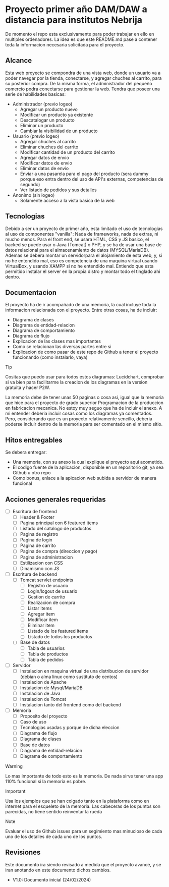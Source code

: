 # Proyecto primer año DAM/DAW a distancia para institutos Nebrija

De momento el repo esta exclusivamente para poder trabajar en ello en multiples ordenadores. La idea es que este README.md pase a contener toda la informacion necesaria solicitada para el proyecto.

## Alcance
Esta web proyecto se compondra de una vista web, donde un usuario va a poder navegar por la tienda, conectarse, y agregar chuches al carrito, para su posterior compra.
De la misma forma, el administrador del pequeño comercio podra conectarse para gestionar la web. Tendra que poseer una serie de habilidades basicas:

  - Administrador (previo logeo)
    - Agregar un producto nuevo
    - Modificar un producto ya existente
    - Descatalogar un producto
    - Eliminar un producto
    - Cambiar la visibilidad de un producto
  - Usuario (previo logeo)
    -   Agregar chuches al carrito
    -   Eliminar chuches del carrito
    -   Modificar cantidad de un producto del carrito
    -   Agregar datos de envio
    -   Modificar datos de envio
    -   Eliminar datos de envio
    -   Enviar a una pasarela para el pago del producto (sera dummy porque eso entra dentro del uso de API's externas, competencias de segundo)
    -   Ver listado de pedidos y sus detalles
  - Anonimo (sin logeo)
    - Solamente acceso a la vista basica de la web

## Tecnologias

Debido a ser un proyecto de primer año, esta limitado el uso de tecnologias al uso de componentes "vanilla": Nada de frameworks, nada de extras, ni mucho menos. 
Para el front end, se usara HTML, CSS y JS basico, el backed se puede usar o Java (Tomcat) o PHP, y se ha de usar una base de datos relacional para el almacenamiento de datos (MYSQL/MariaDB).
Ademas se debera montar un servidorpara el alojamiento de esta web, y, si no he entendido mal, eso es competencia de una maquina virtual usando VirtualBox, y usando XAMPP si no he entendido mal.
Entiendo que esta permitido instalar el server en la propia distro y montar todo el tinglado ahi dentro.

## Documentacion

El proyecto ha de ir acompañado de una memoria, la cual incluye toda la informacion relacionada con el proyecto. Entre otras cosas, ha de incluir:

  - Diagrama de clases
  - Diagrama de entidad-relacion
  - Diagrama de comportamiento
  - Diagrama de flujo
  - Explicacion de las clases mas importantes
  - Como se relacionan las diversas partes entre si
  - Explicacion de como pasar de este repo de Github a tener el proyecto funcionando (como instalarlo, vaya)

> [!TIP]
> Cositas que puedo usar para todos estos diagramas: Lucidchart, comprobar si va bien para facilitarme la creacion de los diagramas en la version gratuita y hacer P2W.

La memoria debe de tener unas 50 paginas o cosa asi, igual que la memoria que hice para el proyecto de grado superior Programacion de la produccion en fabricacion mecanica.
No estoy muy seguo que ha de incluir el anexo. A mi entender deberia incluir cosas como los diagramas ya comentados. Pero, considerando que es un proyecto relativamente sencillo, 
deberia poderse incluir dentro de la memoria para ser comentado en el mismo sitio.

## Hitos entregables

Se debera entregar:

  - Una memoria, con su anexo la cual explique el proyecto aqui acometido.
  - El codigo fuente de la aplicacion, disponible en un repositorio git, ya sea Github u otro repo
  - Como bonus, enlace a la apicacion web subida a servidor de manera funcional

## Acciones generales requeridas

  - [ ] Escritura de frontend
    - [ ] Header & Footer
    - [ ] Pagina principal con 6 featured items
    - [ ] Listado del catalogo de productos
    - [ ] Pagina de registro
    - [ ] Pagina de login
    - [ ] Pagina de carrito
    - [ ] Pagina de compra (direccion y pago)
    - [ ] Pagina de administracion
    - [ ] Estilizacion con CSS
    - [ ] Dinamismo con JS
  - [ ] Escritura de backend
    - [ ] Tomcat servlet endpoints
      - [ ] Registro de usuario
      - [ ] Login/logout de usuario
      - [ ] Gestion de carrito
      - [ ] Realizacion de compra
      - [ ] Listar items
      - [ ] Agregar item
      - [ ] Modificar item
      - [ ] Eliminar item
      - [ ] Listado de los featured items
      - [ ] Listado de todos los productos
    - [ ] Base de datos
      - [ ] Tabla de usuarios
      - [ ] Tabla de productos
      - [ ] Tabla de pedidos
  - [ ] Servidor
    - [ ] Instalacion en maquina virtual de una distribucion de servidor (debian o alma linux como sustituto de centos)
    - [ ] Instalacion de Apache
    - [ ] Instalacion de Mysql/MariaDB
    - [ ] Instalacion de Java
    - [ ] Instalacion de Tomcat
    - [ ] Instalacion tanto del frontend como del backend
  - [ ] Memoria
    - [ ] Proposito del proyecto
    - [ ] Caso de uso
    - [ ] Tecnologias usadas y porque de dicha eleccion
    - [ ] Diagrama de flujo
    - [ ] Diagrama de clases
    - [ ] Base de datos
    - [ ] Diagrama de entidad-relacion
    - [ ] Diagrama de comportamiento
       
> [!WARNING]
> Lo mas importante de todo esto es la memoria. De nada sirve tener una app 110% funcional si la memoria es pobre.

> [!IMPORTANT]
> Usa los ejemplos que se han colgado tanto en la plataforma como en internet para el esqueleto de la memoria. Las cabeceras de los puntos son parecidas, no tiene sentido reinventar la rueda

> [!NOTE]
> Evaluar el uso de Github issues para un segimiento mas minucioso de cada uno de los detalles de cada uno de los puntos.

## Revisiones

Este documento ira siendo revisado a medida que el proyecto avance, y se iran anotando en este documento dichos cambios.

 - V1.0: Documento inicial (24/02/2024)
